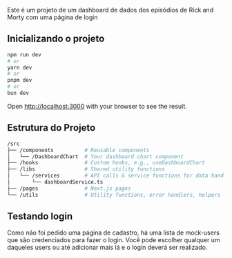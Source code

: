 Este é um projeto de um dashboard de dados dos episódios de Rick and Morty com uma página de login

## Inicializando o projeto

```bash
npm run dev
# or
yarn dev
# or
pnpm dev
# or
bun dev
```

Open [http://localhost:3000](http://localhost:3000) with your browser to see the result.

## Estrutura do Projeto

```bash
/src
├── /components          # Reusable components
│   └── /DashboardChart  # Your dashboard chart component
├── /hooks               # Custom hooks, e.g., useDashboardChart
├── /libs                # Shared utility functions
│   └── /services        # API calls & service functions for data handling
│       └── dashboardService.ts
├── /pages               # Next.js pages
└── /utils               # Utility functions, error handlers, helpers
```

## Testando login

Como não foi pedido uma página de cadastro, há uma lista de mock-users que são credenciados para fazer o login.
Você pode escolher qualquer um daqueles users ou até adicionar mais lá e o login deverá ser realizado.
